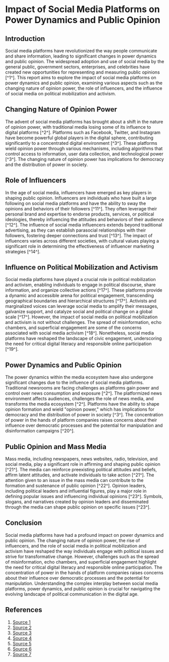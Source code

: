 # Impact of Social Media Platforms on Power Dynamics and Public Opinion

## Introduction

Social media platforms have revolutionized the way people communicate and share information, leading to significant changes in power dynamics and public opinion. The widespread adoption and use of social media by the general public, government sectors, enterprises, and celebrities have created new opportunities for representing and measuring public opinions [^1^]. This report aims to explore the impact of social media platforms on power dynamics and public opinion, examining various aspects such as the changing nature of opinion power, the role of influencers, and the influence of social media on political mobilization and activism.

## Changing Nature of Opinion Power

The advent of social media platforms has brought about a shift in the nature of opinion power, with traditional media losing some of its influence to digital platforms [^2^]. Platforms such as Facebook, Twitter, and Instagram have become powerful global players in the digital sphere, contributing significantly to a concentrated digital environment [^3^]. These platforms wield opinion power through various mechanisms, including algorithms that control access to information, user data collection, and technological power [^3^]. The changing nature of opinion power has implications for democracy and the distribution of power in society.

## Role of Influencers

In the age of social media, influencers have emerged as key players in shaping public opinion. Influencers are individuals who have built a large following on social media platforms and have the ability to sway the opinions and behaviors of their followers [^11^]. They often leverage their personal brand and expertise to endorse products, services, or political ideologies, thereby influencing the attitudes and behaviors of their audience [^12^]. The influence of social media influencers extends beyond traditional advertising, as they can establish parasocial relationships with their followers, fostering deeper connections and trust [^13^]. The impact of influencers varies across different societies, with cultural values playing a significant role in determining the effectiveness of influencer marketing strategies [^14^].

## Influence on Political Mobilization and Activism

Social media platforms have played a crucial role in political mobilization and activism, enabling individuals to engage in political discourse, share information, and organize collective actions [^17^]. These platforms provide a dynamic and accessible arena for political engagement, transcending geographical boundaries and hierarchical structures [^17^]. Activists and marginalized voices can leverage social media to amplify their messages, galvanize support, and catalyze social and political change on a global scale [^17^]. However, the impact of social media on political mobilization and activism is not without challenges. The spread of misinformation, echo chambers, and superficial engagement are some of the concerns associated with social media activism [^18^]. Nonetheless, social media platforms have reshaped the landscape of civic engagement, underscoring the need for critical digital literacy and responsible online participation [^19^].

## Power Dynamics and Public Opinion

The power dynamics within the media ecosystem have also undergone significant changes due to the influence of social media platforms. Traditional newsrooms are facing challenges as platforms gain power and control over news consumption and exposure [^2^]. The platformized news environment affects audiences, challenges the role of news media, and transforms the media ecosystem [^2^]. Platforms have the ability to shape opinion formation and wield "opinion power," which has implications for democracy and the distribution of power in society [^3^]. The concentration of power in the hands of platform companies raises concerns about their influence over democratic processes and the potential for manipulation and disinformation campaigns [^20^].

## Public Opinion and Mass Media

Mass media, including newspapers, news websites, radio, television, and social media, play a significant role in affirming and shaping public opinion [^21^]. The media can reinforce preexisting political attitudes and beliefs, affirm latent attitudes, and activate individuals to take action [^21^]. The attention given to an issue in the mass media can contribute to the formation and sustenance of public opinion [^22^]. Opinion leaders, including political leaders and influential figures, play a major role in defining popular issues and influencing individual opinions [^23^]. Symbols, slogans, and narratives created by opinion leaders and disseminated through the media can shape public opinion on specific issues [^23^].

## Conclusion

Social media platforms have had a profound impact on power dynamics and public opinion. The changing nature of opinion power, the rise of influencers, and the role of social media in political mobilization and activism have reshaped the way individuals engage with political issues and strive for transformative change. However, challenges such as the spread of misinformation, echo chambers, and superficial engagement highlight the need for critical digital literacy and responsible online participation. The concentration of power in the hands of platform companies raises concerns about their influence over democratic processes and the potential for manipulation. Understanding the complex interplay between social media platforms, power dynamics, and public opinion is crucial for navigating the evolving landscape of political communication in the digital age.

## References

1. [Source 1](https://www.sciencedirect.com/science/article/pii/S0160791X21001998)
2. [Source 2](https://www.tandfonline.com/doi/full/10.1080/21670811.2022.2161924)
3. [Source 3](https://www.researchgate.net/publication/374125694_The_Role_of_Social_Media_in_Shaping_Public_Opinion_and_Its_Influence_on_Economic_Decisions)
4. [Source 4](https://www.nature.com/articles/s41598-023-46187-9)
5. [Source 5](https://www.britannica.com/topic/public-opinion/Mass-media-and-social-media)
6. [Source 6](https://ijrpr.com/uploads/V3ISSUE11/IJRPR8316.pdf)
7. [Source 7](https://politicalcommunication.org/article/platforms-power-and-politics-a-model-for-an-ever-changing-field/)
